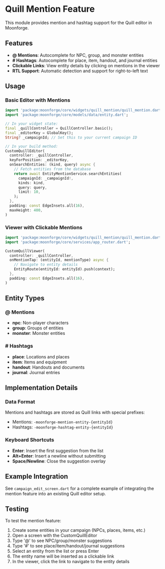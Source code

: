 # Quill Mention Feature

This module provides mention and hashtag support for the Quill editor in Moonforge.

## Features

- **@ Mentions**: Autocomplete for NPC, group, and monster entities
- **# Hashtags**: Autocomplete for place, item, handout, and journal entities
- **Clickable Links**: View entity details by clicking on mentions in the viewer
- **RTL Support**: Automatic detection and support for right-to-left text

## Usage

### Basic Editor with Mentions

```dart
import 'package:moonforge/core/widgets/quill_mention/quill_mention.dart';
import 'package:moonforge/core/models/data/entity.dart';

// In your widget state:
final _quillController = QuillController.basic();
final _editorKey = GlobalKey();
String? _campaignId; // Set this to your current campaign ID

// In your build method:
CustomQuillEditor(
  controller: _quillController,
  keyForPosition: _editorKey,
  onSearchEntities: (kind, query) async {
    // Fetch entities from the database
    return await EntityMentionService.searchEntities(
      campaignId: _campaignId!,
      kinds: kind,
      query: query,
      limit: 10,
    );
  },
  padding: const EdgeInsets.all(16),
  maxHeight: 400,
)
```

### Viewer with Clickable Mentions

```dart
import 'package:moonforge/core/widgets/quill_mention/quill_mention.dart';
import 'package:moonforge/core/services/app_router.dart';

CustomQuillViewer(
  controller: _quillController,
  onMentionTap: (entityId, mentionType) async {
    // Navigate to entity details
    EntityRoute(entityId: entityId).push(context);
  },
  padding: const EdgeInsets.all(16),
)
```

## Entity Types

### @ Mentions
- **npc**: Non-player characters
- **group**: Groups of entities
- **monster**: Monster entities

### # Hashtags
- **place**: Locations and places
- **item**: Items and equipment
- **handout**: Handouts and documents
- **journal**: Journal entries

## Implementation Details

### Data Format

Mentions and hashtags are stored as Quill links with special prefixes:
- Mentions: `-moonforge-mention-entity-{entityId}`
- Hashtags: `-moonforge-hashtag-entity-{entityId}`

### Keyboard Shortcuts

- **Enter**: Insert the first suggestion from the list
- **Alt+Enter**: Insert a newline without submitting
- **Space/Newline**: Close the suggestion overlay

## Example Integration

See `campaign_edit_screen.dart` for a complete example of integrating the mention feature into an existing Quill editor setup.

## Testing

To test the mention feature:
1. Create some entities in your campaign (NPCs, places, items, etc.)
2. Open a screen with the CustomQuillEditor
3. Type '@' to see NPC/group/monster suggestions
4. Type '#' to see place/item/handout/journal suggestions
5. Select an entity from the list or press Enter
6. The entity name will be inserted as a clickable link
7. In the viewer, click the link to navigate to the entity details
